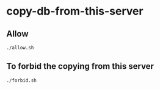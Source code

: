 # copy-db-from-this-server

## Allow

```shell
./allow.sh
```

## To forbid the copying from this server

```shell
./forbid.sh
```
